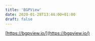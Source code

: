```yaml
---
title: 'BGPView'
date: 2020-01-28T13:44:00+01:00
draft: false
---
```


[https://bgpview.io/](https://bgpview.io/)